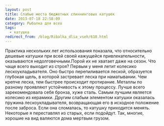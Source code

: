 ```yaml
---
layout: post
title: Слабые места бюджетных спиннинговых катушек
date: 2013-07-18 22:58:09
category: Рыбалка для всех
tags:
  - катушка
redirect_from: /blog/Ribalka_dlia_vseh/610.html
---
```

Практика нескольких лет использования показала, что относительно дешевые
катушки при всей своей кажущейся привлекательности, оказываются
недолговечными.Порой их не хватает даже на сезон. Что чаще всего выходит
из строя? Первым у меня летит колесико лескоукладывателя. Оно быстро
перепиливается леской, образуется глубокая щель, в которой застревает
леска при наматывании. Чем крепче леска, тем быстрее происходит
протирание. Металлы по разному проявляют устойчивость к этому процессу.
Лучше всего зарекомендовала себя бронза, хуже сталь. Самым лучшим
является колесико из керамики. Другим слабым элементом катушки оказалась
пружина лескоукладывателя, возвращающая его в исходное положение после
заброса. Если она сломалась, то катушку приходится менять. Некоторые я
переставлял из старых, если подойдут. Так, многие, хорошие на вид
валяются дома мертвым грузом.
